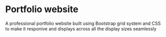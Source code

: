 # Portfolio website 


A professional portfolio website built using Bootstrap grid system and CSS to make it  responive and displays across all the display sizes seamlessly 
